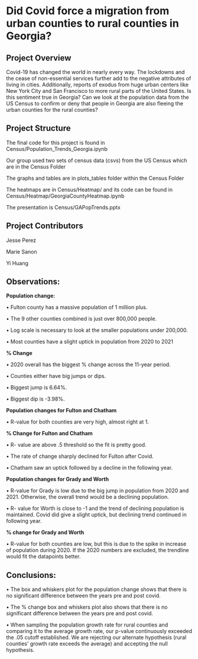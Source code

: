 # Did Covid force a migration from urban counties to rural counties in Georgia?

## Project Overview

Covid-19 has changed the world in nearly every way. The lockdowns and the cease of non-essential services further add to the negative attributes of living in cities. Additionally, reports of exodus from huge urban centers like New York City and San Francisco to more rural parts of the United States.  Is this sentiment true in Georgia? Can we look at the population data from the US Census to confirm or deny that people in Georgia are also fleeing the urban counties for the rural counties? 

## Project Structure


The final code for this project is found in Census/Population_Trends_Georgia.ipynb

Our group used two sets of census data (csvs) from the US Census which are in the Census Folder

The graphs and tables are in plots_tables folder within the Census Folder

The heatmaps are in Census/Heatmap/ and its code can be found in Census/Heatmap/GeorgiaCountyHeatmap.ipynb

The presentation is Census/GAPopTrends.pptx

## Project Contributors

Jesse Perez

Marie Sanon

Yi Huang


## Observations:


**Population change:**

•	Fulton county has a massive population of 1 million plus.

•	The 9 other counties combined is just over 800,000 people.

•	Log scale is necessary to look at the smaller populations under 200,000. 

•	Most counties have a slight uptick in population from 2020 to 2021

**% Change**

•	2020 overall has the biggest % change across the 11-year period.

•	Counties either have big jumps or dips.

•	Biggest jump is 6.64%.

•	Biggest dip is -3.98%.

**Population changes for Fulton and Chatham**

•	R-value for both counties are very high, almost right at 1.

**% Change for Fulton and Chatham**

•	R- value are above .5 threshold so the fit is pretty good.

•	The rate of change sharply declined for Fulton after Covid.

•	Chatham saw an uptick followed by a decline in the following year.

**Population changes for Grady and Worth**

•	R-value for Grady is low due to the big jump in population from 2020 and 2021. Otherwise, the overall trend would be a declining population. 

•	R- value for Worth is close to -1 and the trend of declining population is maintained. Covid did give a slight uptick, but declining trend continued in following year. 

**% change for Grady and Worth**

•	R-value for both counties are low, but this is due to the spike in increase of population during 2020. If the 2020 numbers are excluded, the trendline would fit the datapoints better.


## Conclusions:


•	The box and whiskers plot for the population change shows that there is no significant difference between the years pre and post covid. 

•	The % change box and whiskers plot also shows that there is no significant difference between the years pre and post covid. 

• When sampling the population growth rate for rural counties and comparing it to the average growth rate, our p-value continuously exceeded the .05 cutoff established. We are rejecting our alternate hypothesis (rural counties' growth rate exceeds the average) and accepting the null hypothesis.

